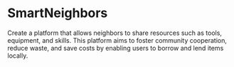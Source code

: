 # SmartNeighbors
Create a platform that allows neighbors to share resources such as tools, equipment, and skills. This platform aims to foster community cooperation, reduce waste, and save costs by enabling users to borrow and lend items locally.
